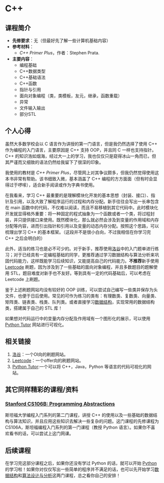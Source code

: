 # C++

## 课程简介

- **先修要求**：无（但最好先了解一些计算机基础内容）
- **参考材料**：
    - *C++ Primer Plus*，作者：Stephen Prata.
- **主要内容**：
    - 编程基础
    - C++数据类型
    - C++基础语法
    - C++函数
    - 指针与引用
    - 面向对象编程（类，类模板，友元，继承，函数重载）
    - 异常
    - 文件输入输出
    - 部分STL

## 个人心得

虽然大多数学校会以 C 语言作为讲授的第一门语言，但是我仍然选择了使用 C++ 作为编程的入门语言，主要原因是 C++ 支持 OOP，并且同 C 一样也支持指针。C++ 的知识浩如烟海，经过大一上的学习，我也仅仅只是窥得冰山一角而已，但其严谨而又细致的语法仍然给我留下了很深的印象。

我使用的教材是 *C++ Primer Plus*，尽管网上对其争议颇多，但我仍然觉得使用这本书非常有帮助。该书细致入微，基本涵盖了 C++ 编程的方方面面（但有时会显得过于啰嗦），适合新手阅读或作为字典书使用。

在我看来，学习 C++ 最重要的是理解模块化开发的基本思想（封装、接口）、指针及引用，以及大致了解程序运行的过程和内存分配。新手往往会写出一长串包含在 main 函数中的代码，不仅难以阅读，而且不易移植到其它代码中。此时模块化开发就显得格外重要：将一种固定的程式抽象为一个函数或者一个类，将过程封装，并只提供接口来使用。既然模块化，那么就必然会涉及到变量的作用域和内存分配等内容，进而引出指针和引用以及变量的动态内存分配。按照这个思路，可以梳理出学习 C++ 的基本框架。（这段并不是很小白向，不过我相信在你学习完 C++ 之后会明白的）

此外，适当的练习也是必不可少的。对于新手，推荐使用[洛谷](https://www.luogu.com.cn/)中的入门题单进行练习；对于已经具有一定编程基础的同学，更推荐通过学习数据结构与算法分析来巩固代码能力，这样既能学习后续知识，又能提高自己的代码能力。**不推荐**新手使用 [Leetcode](https://leetcode.cn/) 刷题，因为涉及到了一些基础的面向对象编程，并且多数题目的题解使用 STL，题目难度对新手也不友好。等到具有一定的代码基础后，可以考虑在 Leetcode 上刷题。

鉴于上述刷题网站均没有较好的 OOP 训练，可以尝试自己编写一些类并保存为头文件，也便于日后使用。常见的可作为练习的类有：有理数类、复数类、向量类、矩阵类、链表类、栈类、队列类。或者直接学习[数据结构](../da-yi-han-jia/data-structure.md)，实现常用的数据结构类，搭建属于自己的 STL 库！

如果想对代码运行中的变量内存分配及作用域有一个图形化的展示，可以使用 [Python Tutor](https://pythontutor.com/) 网站进行可视化。

## 相关链接

1. [洛谷](https://www.luogu.com.cn/)：一个OI向的刷题网站。
2. [Leetcode](https://leetcode.cn/)：一个offer向的刷题网站。
3. [Python Tutor](https://pythontutor.com/):一个可以将 C++，Java，Python 等语言的代码可视化的网站。

## 其它同样精彩的课程/资料

### [Stanford CS106B: Programming Abstractions](https://web.stanford.edu/class/cs106b/)

斯坦福大学编程入门系列的第二门课程，讲授 C++ 的使用以及一些基础的数据结构与算法知识，并且应用这些知识去解决一些复杂的问题。这门课程的先修课程为 CS106A，斯坦福编程入门系列的第一门课程（教授 Python 语言）。如果你不喜欢看书的话，可以尝试上这门网课。

## 后续课程

在学习完这部分课程之后，如果你还没有学过 Python 的话，就可以开始 [Python](./python.md) 的学习啦！如果你对仅仅写出一些简单的程序并不满足的话，也可以先开始学习[数据结构](../da-yi-han-jia/data-structure.md)和[算法设计与分析](../da-yi-han-jia/algorithm.md)这两门课程，总之看你自己的安排！
